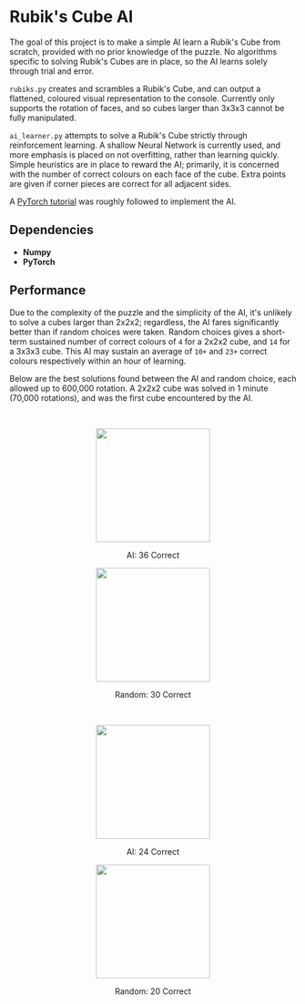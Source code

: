 # Rubik's Cube AI

The goal of this project is to make a simple AI learn a Rubik's Cube from scratch, provided with no prior knowledge of the puzzle.
No algorithms specific to solving Rubik's Cubes are in place, so the AI learns solely through trial and error.

```rubiks.py``` creates and scrambles a Rubik's Cube, and can output a flattened, coloured visual representation to the console.
Currently only supports the rotation of faces, and so cubes larger than 3x3x3 cannot be fully manipulated.

```ai_learner.py``` attempts to solve a Rubik's Cube strictly through reinforcement learning.
A shallow Neural Network is currently used, and more emphasis is placed on not overfitting, rather than learning quickly.
Simple heuristics are in place to reward the AI; primarily, it is concerned with the number of correct colours on each face of the cube.
Extra points are given if corner pieces are correct for all adjacent sides.

A <a href="https://pytorch.org/tutorials/intermediate/reinforcement_q_learning.html">PyTorch tutorial</a> was roughly followed to implement the AI.

Dependencies
-----
*	<b>Numpy</b>
*	<b>PyTorch</b>

Performance
-----
Due to the complexity of the puzzle and the simplicity of the AI, it's unlikely to solve a cubes larger than 2x2x2; regardless, the AI fares significantly better than if random choices were taken.
Random choices gives a short-term sustained number of correct colours of ```4``` for a 2x2x2 cube, and ```14``` for a 3x3x3 cube.
This AI may sustain an average of ```10+``` and ```23+``` correct colours respectively within an hour of learning.

Below are the best solutions found between the AI and random choice, each allowed up to 600,000 rotation.
A 2x2x2 cube was solved in 1 minute (70,000 rotations), and was the first cube encountered by the AI.

<br>
<div align="center">
	<figure>
		<img src="docs/3xCube_AI_36Correct.png" width="200" hspace="5">
		<p align="middle">
			<figcaption>AI: 36 Correct</figcaption>
		</p>
		<img src="docs/3xCube_Random_30Correct.png" width="200" hspace="5">
		<p align="middle">
			<figcaption>Random: 30 Correct</figcaption>
		</p>
	</figure>
</div>
<br>
<div align="center">
	<figure>
		<img src="docs/2xCube_AI_24Correct.png" width="200" hspace="5">
		<p align="middle">
			<figcaption>AI: 24 Correct</figcaption>
		</p>
		<img src="docs/2xCube_Random_20Correct.png" width="200" hspace="5">
		<p align="middle">
			<figcaption>Random: 20 Correct</figcaption>
		</p>
	</figure>
</div>